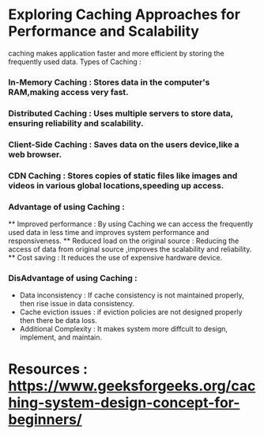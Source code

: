 # Exploring Caching Approaches for Performance and Scalability
caching makes application faster and more efficient by storing the frequently used data.
Types of Caching :
### In-Memory Caching : Stores data in the computer's RAM,making access very fast.
### Distributed Caching : Uses multiple servers to store data, ensuring reliability and scalability.
### Client-Side Caching : Saves data on the users device,like a web browser.
### CDN Caching : Stores copies of static files like images and videos in various global locations,speeding up access.

### Advantage of using Caching :
** Improved performance : By using Caching we can access the frequently used data in less time and improves system performance and responsiveness.
** Reduced load on the original source : Reducing the access of data from original source ,improves the scalability and reliability.
** Cost saving : It reduces the use of expensive hardware device.
### DisAdvantage of using Caching :
* Data inconsistency : If cache consistency is not maintained properly, then rise issue in data consistency.
* Cache eviction issues : if eviction  policies are not designed properly then there be data loss.
* Additional Complexity : It makes system more diffcult to design, implement, and maintain.

# Resources : https://www.geeksforgeeks.org/caching-system-design-concept-for-beginners/
